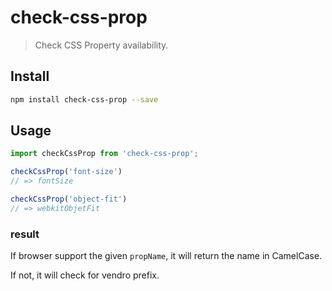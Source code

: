 # check-css-prop

> Check CSS Property availability.

## Install

```sh
npm install check-css-prop --save
```

## Usage

```js
import checkCssProp from 'check-css-prop';

checkCssProp('font-size')
// => fontSize

checkCssProp('object-fit')
// => webkitObjetFit
```

### result

If browser support the given `propName`, it will return the name in CamelCase.

If not, it will check for vendro prefix.